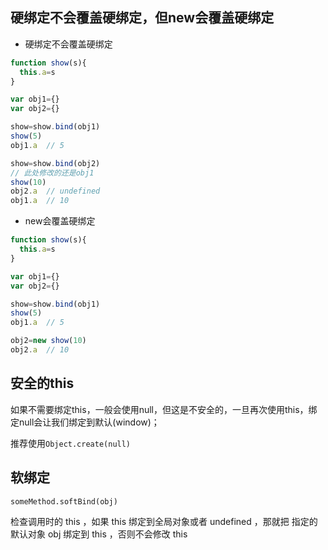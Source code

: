 ## 硬绑定不会覆盖硬绑定，但new会覆盖硬绑定

* 硬绑定不会覆盖硬绑定
```js
function show(s){
  this.a=s
}

var obj1={}
var obj2={}

show=show.bind(obj1)
show(5)
obj1.a  // 5

show=show.bind(obj2)
// 此处修改的还是obj1
show(10)
obj2.a  // undefined
obj1.a  // 10
```
* new会覆盖硬绑定
```js
function show(s){
  this.a=s
}

var obj1={}
var obj2={}

show=show.bind(obj1)
show(5)
obj1.a  // 5

obj2=new show(10)
obj2.a  // 10
```

## 安全的this

如果不需要绑定this，一般会使用null，但这是不安全的，一旦再次使用this，绑定null会让我们绑定到默认(window)；

推荐使用`Object.create(null)`

## 软绑定

`someMethod.softBind(obj)`

检查调用时的 this ，如果 this 绑定到全局对象或者 undefined ，那就把
指定的默认对象 obj 绑定到 this ，否则不会修改 this


